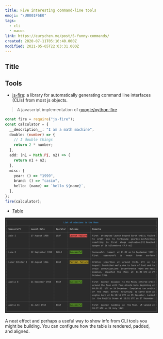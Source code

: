 ```yaml
---
title: Five interesting command-line tools
emoji: "\U0001F6E0"
tags:
  - cli
  - macos
link: https://eurychen.me/post/5-funny-commands/
created: 2020-07-11T05:16:40.000Z
modified: 2021-05-05T22:03:31.000Z
---
```


## Title

## Tools

- [js-fire](https://github.com/hobochild/js-fire): a library for automatically generating command line interfaces (CLIs) from most js objects.

> A javascript implementation of [google/python-fire](https://github.com/google/python-fire)

```ts
const fire = require("js-fire");
const calculator = {
  __description__: "I am a math machine",
  double: (number) => {
    // I double things
    return 2 * number;
  },
  add: (n1 = Math.PI, n2) => {
    return n1 + n2;
  },
  misc: {
    year: () => "1999",
    brand: () => "casio",
    hello: (name) => `hello ${name}`,
  },
};
fire(calculator);
```

- [Table](https://github.com/gajus/table)

![](https://github.com/gajus/table/raw/master/.README/demo.png)

A neat effect and perhaps a useful way to show info from CLI tools you might be building. You can configure how the table is rendered, padded, and aligned.

